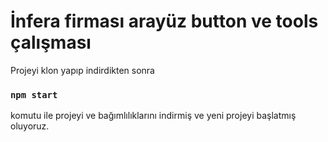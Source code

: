 # İnfera firması arayüz button ve tools çalışması

Projeyi klon yapıp indirdikten sonra 

### `npm start` 

komutu ile projeyi ve bağımlılıklarını indirmiş ve yeni projeyi başlatmış oluyoruz.
